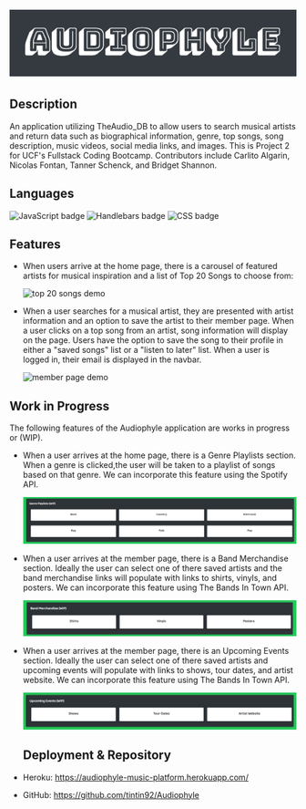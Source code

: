 # ![audiophyle](./public/assets/audiophyleLogo.png)

## Description

An application utilizing TheAudio_DB to allow users to search musical artists and return data such as biographical information, genre, top songs, song description, music videos, social media links, and images. This is Project 2 for UCF's Fullstack Coding Bootcamp. Contributors include Carlito Algarin, Nicolas Fontan, Tanner Schenck, and Bridget Shannon.

## Languages

<img float="left" alt="JavaScript badge" src="https://img.shields.io/badge/JavaScript-50%25-yellow">

<img float="left" alt="Handlebars badge" src="https://img.shields.io/badge/Handlebars-46%25-orange">

<img float="left" alt="CSS badge" src="https://img.shields.io/badge/CSS-4%25-blueviolet">

## Features

- When users arrive at the home page, there is a carousel of featured artists for musical inspiration and a list of Top 20 Songs to choose from:

  ![top 20 songs demo](./public/assets/top20demo.gif)

- When a user searches for a musical artist, they are presented with artist information and an option to save the artist to their member page. When a user clicks on a top song from an artist, song information will display on the page. Users have the option to save the song to their profile in either a "saved songs" list or a "listen to later" list. When a user is logged in, their email is displayed in the navbar.

  ![member page demo](./public/assets/memberdemo.gif)

## Work in Progress

The following features of the Audiophyle application are works in progress or (WIP).

- When a user arrives at the home page, there is a Genre Playlists section. When a genre is clicked,the user will be taken to a playlist of songs based on that genre. We can incorporate this feature using the Spotify API.

  ![genre playlists](./public/assets/genreplaylists.png)

- When a user arrives at the member page, there is a Band Merchandise section. Ideally the user can select one of there saved artists and the band merchandise links will populate with links to shirts, vinyls, and posters. We can incorporate this feature using The Bands In Town API.

  ![band merchandise](./public/assets/bandmerchandise.png)

- When a user arrives at the member page, there is an Upcoming Events section. Ideally the user can select one of there saved artists and upcoming events will populate with links to shows, tour dates, and artist website. We can incorporate this feature using The Bands In Town API.

  ![upcoming events](./public/assets/upcomingevents.png)

  ## Deployment & Repository

- Heroku: https://audiophyle-music-platform.herokuapp.com/
- GitHub: https://github.com/tintin92/Audiophyle
